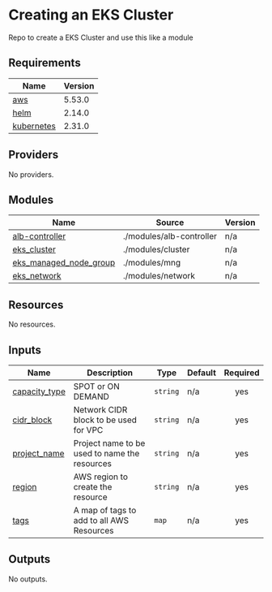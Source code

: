# Creating an EKS Cluster

Repo to create a EKS Cluster and use this like a module
<!-- BEGIN_TF_DOCS -->
## Requirements

| Name | Version |
|------|---------|
| <a name="requirement_aws"></a> [aws](#requirement\_aws) | 5.53.0 |
| <a name="requirement_helm"></a> [helm](#requirement\_helm) | 2.14.0 |
| <a name="requirement_kubernetes"></a> [kubernetes](#requirement\_kubernetes) | 2.31.0 |

## Providers

No providers.

## Modules

| Name | Source | Version |
|------|--------|---------|
| <a name="module_alb-controller"></a> [alb-controller](#module\_alb-controller) | ./modules/alb-controller | n/a |
| <a name="module_eks_cluster"></a> [eks\_cluster](#module\_eks\_cluster) | ./modules/cluster | n/a |
| <a name="module_eks_managed_node_group"></a> [eks\_managed\_node\_group](#module\_eks\_managed\_node\_group) | ./modules/mng | n/a |
| <a name="module_eks_network"></a> [eks\_network](#module\_eks\_network) | ./modules/network | n/a |

## Resources

No resources.

## Inputs

| Name | Description | Type | Default | Required |
|------|-------------|------|---------|:--------:|
| <a name="input_capacity_type"></a> [capacity\_type](#input\_capacity\_type) | SPOT or ON DEMAND | `string` | n/a | yes |
| <a name="input_cidr_block"></a> [cidr\_block](#input\_cidr\_block) | Network CIDR block to be used for VPC | `string` | n/a | yes |
| <a name="input_project_name"></a> [project\_name](#input\_project\_name) | Project name to be used to name the resources | `string` | n/a | yes |
| <a name="input_region"></a> [region](#input\_region) | AWS region to create the resource | `string` | n/a | yes |
| <a name="input_tags"></a> [tags](#input\_tags) | A map of tags to add to all AWS Resources | `map` | n/a | yes |

## Outputs

No outputs.
<!-- END_TF_DOCS -->